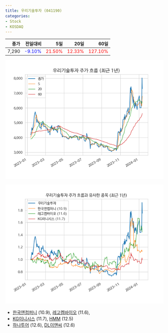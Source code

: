 ```yaml
---
title: 우리기술투자 (041190)
categories:
- Stock
- KOSDAQ
---
```


|종가|전일대비|5일|20일|60일|
|---:|-------:|--:|---:|---:|
|7,290|<span style="color: blue">-9.10%</span>|<span style="color: red">21.50%</span>|<span style="color: red">12.33%</span>|<span style="color: red">127.10%</span>|


<!-- more -->

![041190](/assets/images/stock/041190.png)

![041190](/assets/images/stock/041190_sim.png)

- [한국앤컴퍼니](/000240/) (10.9), [레고켐바이오](/141080/) (11.6),
- [KG이니시스](/035600/) (11.7), [HMM](/011200/) (12.5)
- [하나투어](/039130/) (12.6), [DL이앤씨](/375500/) (12.6)